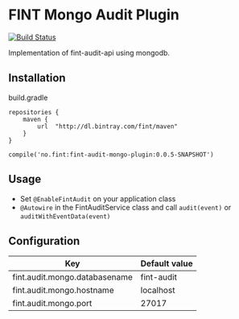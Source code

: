 # FINT Mongo Audit Plugin

[![Build Status](https://jenkins.rogfk.no/buildStatus/icon?job=FINTprosjektet/fint-audit-mongo-plugin/master)](https://jenkins.rogfk.no/job/FINTprosjektet/job/fint-audit-mongo-plugin/job/master/)

Implementation of fint-audit-api using mongodb.

## Installation

build.gradle

```
repositories {
    maven {
        url  "http://dl.bintray.com/fint/maven"
    }
}

compile('no.fint:fint-audit-mongo-plugin:0.0.5-SNAPSHOT')
```

## Usage

- Set `@EnableFintAudit` on your application class
- `@Autowire` in the FintAuditService class and call `audit(event)` or `auditWithEventData(event)`

## Configuration

| Key | Default value |
|-----|---------------|
| fint.audit.mongo.databasename | fint-audit |
| fint.audit.mongo.hostname | localhost |
| fint.audit.mongo.port | 27017 |